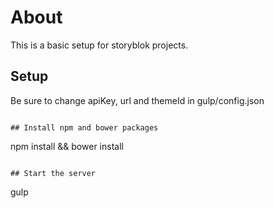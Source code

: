 # About

This is a basic setup for storyblok projects.

## Setup

Be sure to change apiKey, url and themeId in gulp/config.json

```

## Install npm and bower packages

```
npm install && bower install
```

## Start the server

```
gulp
```